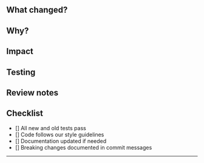 ## What changed?

<!-- Brief summary of the changes -->
<!-- Include "Closes #123" or "Fixes #456" to auto-close related issues -->

## Why?

<!-- The problem this solves or the value it adds -->

## Impact

<!-- How this affects users, performance, or the codebase -->

## Testing

<!-- How you verified the changes work -->

## Review notes

<!-- Anything specific you want reviewers to focus on -->

## Checklist

- [] All new and old tests pass
- [] Code follows our style guidelines
- [] Documentation updated if needed
- [] Breaking changes documented in commit messages

---
